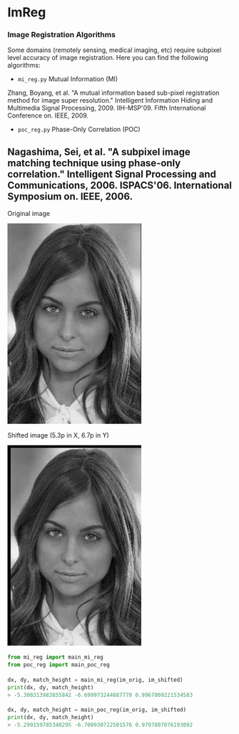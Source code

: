 # ImReg
### Image Registration Algorithms

Some domains (remotely sensing, medical imaging, etc) require subpixel level accuracy of image registration.
Here you can find the following algorithms:
- `mi_reg.py` Mutual Information (MI)

Zhang, Boyang, et al. "A mutual information based sub-pixel registration method for image super resolution." Intelligent Information Hiding and Multimedia Signal Processing, 2009. IIH-MSP'09. Fifth International Conference on. IEEE, 2009.

- `poc_reg.py` Phase-Only Correlation (POC)

Nagashima, Sei, et al. "A subpixel image matching technique using phase-only correlation." Intelligent Signal Processing and Communications, 2006. ISPACS'06. International Symposium on. IEEE, 2006.
--------------------

Original image

![alt image](image_original.jpg "Original image")


Shifted image (5.3p in X, 6.7p in Y)

![alt image](image_shifted.jpg "Shifted image")


```python
from mi_reg import main_mi_reg
from poc_reg import main_poc_reg

dx, dy, match_height = main_mi_reg(im_orig, im_shifted)
print(dx, dy, match_height)
> -5.300313983855842 -6.699973244887778 0.9967009221534583

dx, dy, match_height = main_poc_reg(im_orig, im_shifted)
print(dx, dy, match_height)
> -5.299159785340295 -6.700930722501576 0.9797807076193092


```
